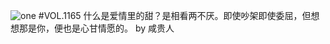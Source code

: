![one](http://image.wufazhuce.com/FuIR7maP1Y3D2UDbBqT4YiWSlXup)
#VOL.1165
什么是爱情里的甜？是相看两不厌。即使吵架即使委屈，但想想那是你，便也是心甘情愿的。 by 咸贵人